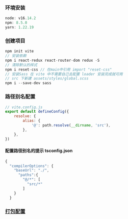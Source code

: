 ### 环境安装

```javascript
node: v16.14.2
npm: 8.5.0
yarn: 1.22.19
```

### 创建项目

```javascript
npm init vite
// 安装依赖
npm i react-redux react-router-dom redux -S
// 清除默认的样式
npm i reset-css // 在main中引用 import "reset-css"
// 安装Sass 在 vite 中不需要自己去配置 loader 安装完成就可用
// src 下新建 assets/styles/global.scss
npm i --save-dev sass
```

### 路径别名配置

```javascript
// vite.config.js
export default defineConfig({
    resolve: {
        alias: {
            '@': path.resolve(__dirname, 'src'),
        },
    },
})
```

#### 配置路径别名的提示 tsconfig.json

```javascript
{
  "compilerOptions": {
    "baseUrl": "./",
      "paths":{
        "@/*": [
          "src/*"
        ]
    }
  }
```

### [打包配置](https://zhuanlan.zhihu.com/p/649405923#:~:text=%E4%B8%80%E3%80%81%E6%89%93%E5%8C%85%E6%80%A7%E8%83%BD%E4%BC%98%E5%8C%96%201%201.%20html%E5%A4%84%E7%90%86%20vite-plugin-html%20%E6%98%AF%E4%B8%80%E4%B8%AA%20Vite%20%E6%8F%92%E4%BB%B6%EF%BC%8C%E7%94%A8%E4%BA%8E%E5%B0%86%E4%BC%A0%E7%BB%9F,5%205.%20%E7%94%9F%E4%BA%A7%E7%8E%AF%E5%A2%83%E7%A7%BB%E9%99%A4console%20...%206%206.%20%E4%BE%9D%E8%B5%96%E5%88%86%E6%9E%90%20)
